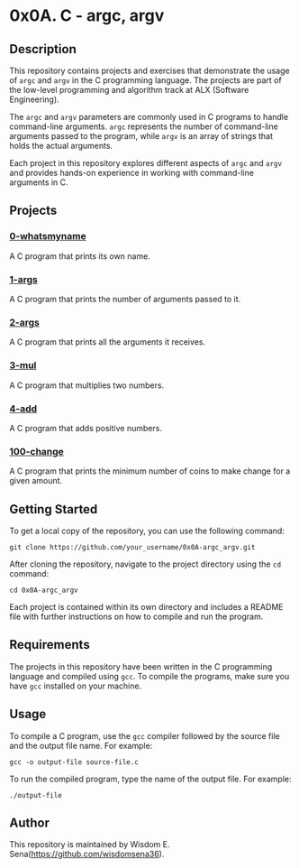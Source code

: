 # 0x0A. C - argc, argv

## Description
This repository contains projects and exercises that demonstrate the usage of `argc` and `argv` in the C programming language. The projects are part of the low-level programming and algorithm track at ALX (Software Engineering).

The `argc` and `argv` parameters are commonly used in C programs to handle command-line arguments. `argc` represents the number of command-line arguments passed to the program, while `argv` is an array of strings that holds the actual arguments.

Each project in this repository explores different aspects of `argc` and `argv` and provides hands-on experience in working with command-line arguments in C.

## Projects

### [0-whatsmyname](./0-whatsmyname)
A C program that prints its own name.

### [1-args](./1-args)
A C program that prints the number of arguments passed to it.

### [2-args](./2-args)
A C program that prints all the arguments it receives.

### [3-mul](./3-mul)
A C program that multiplies two numbers.

### [4-add](./4-add)
A C program that adds positive numbers.

### [100-change](./100-change)
A C program that prints the minimum number of coins to make change for a given amount.

## Getting Started
To get a local copy of the repository, you can use the following command:

```
git clone https://github.com/your_username/0x0A-argc_argv.git
```

After cloning the repository, navigate to the project directory using the `cd` command:

```
cd 0x0A-argc_argv
```

Each project is contained within its own directory and includes a README file with further instructions on how to compile and run the program.

## Requirements
The projects in this repository have been written in the C programming language and compiled using `gcc`. To compile the programs, make sure you have `gcc` installed on your machine.

## Usage
To compile a C program, use the `gcc` compiler followed by the source file and the output file name. For example:

```
gcc -o output-file source-file.c
```

To run the compiled program, type the name of the output file. For example:

```
./output-file
```

## Author
This repository is maintained by Wisdom E. Sena(https://github.com/wisdomsena36).
